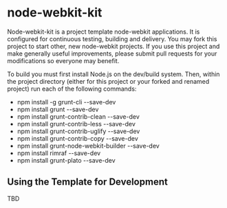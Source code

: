 node-webkit-kit
===============

Node-webkit-kit is a project template node-webkit applications.  It is
configured for continuous testing, building and delivery.  You may fork 
this project to start other, new node-webkit projects.  If you use this 
project and make generally useful improvements, please submit pull requests 
for your modifications so everyone may benefit.  

To build you must first install Node.js on the dev/build system.  Then, within
the project directory (either for this project or your forked and renamed 
project) run each of the following commands:

 * npm install -g grunt-cli              --save-dev
 * npm install grunt                     --save-dev
 * npm install grunt-contrib-clean       --save-dev
 * npm install grunt-contrib-less        --save-dev
 * npm install grunt-contrib-uglify      --save-dev
 * npm install grunt-contrib-copy        --save-dev
 * npm install grunt-node-webkit-builder --save-dev
 * npm install rimraf                    --save-dev 
 * npm install grunt-plato               --save-dev
 

Using the Template for Development
----------------------------------

TBD
